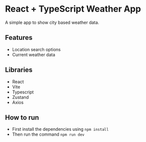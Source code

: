 # React + TypeScript Weather App

A simple app to show city based weather data.

## Features
- Location search options
- Current weather data

## Libraries
- React
- Vite
- Typescript
- Zustand
- Axios

## How to run
- First install the dependencies using `npm install`
- Then run the command `npm run dev` 
